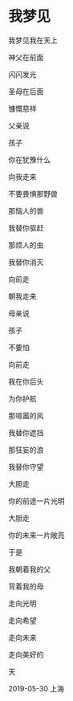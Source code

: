 # 我梦见

我梦见我在天上

神父在前面

闪闪发光

圣母在后面

慷慨慈祥

父亲说

孩子

你在犹豫什么

向我走来

不要畏惧那野兽

那恼人的兽

我替你驱赶

那烦人的虫

我替你消灭

向前走

朝我走来



母亲说

孩子

不要怕

向前走

我在你后头

为你护航

那喧嚣的风

我替你遮挡

那狂妄的浪

我替你守望

大胆走

你的前途一片光明

大胆走

你的未来一片敞亮



于是

我朝着我的父

背着我的母

走向光明

走向希望

走向未来

走向美好的

天


2019-05-30 上海

